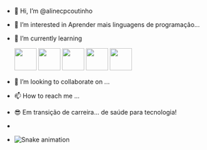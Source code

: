 - 👋 Hi, I’m @alinecpcoutinho
- 👀 I’m interested in Aprender mais linguagens de programação...
- 🌱 I’m currently learning 

   <img src="https://cdn.jsdelivr.net/gh/devicons/devicon/icons/html5/html5-original-wordmark.svg" height=50px weight=50px/>
          
   <img src="https://cdn.jsdelivr.net/gh/devicons/devicon/icons/css3/css3-original-wordmark.svg" height=50px weight=50px />
  
  <img src="https://cdn.jsdelivr.net/gh/devicons/devicon/icons/javascript/javascript-original.svg" height=50px weight=50px />
  
   <img src="https://cdn.jsdelivr.net/gh/devicons/devicon/icons/react/react-original-wordmark.svg" height=50px weight=50px />
   
  <img src="https://cdn.jsdelivr.net/gh/devicons/devicon/icons/python/python-plain-wordmark.svg" height=50px weight=50px/>
          
          
          
  
          
- 💞️ I’m looking to collaborate on ...
- 📫 How to reach me ...
- :sunglasses: Em transição de carreira... de saúde para tecnologia!
- 
- ![Snake animation](https://github.com/alinecpcoutinho/alinecpcoutinho/blob/output/github-contribution-grid-snake.svg)

<!---
alinecpcoutinho/alinecpcoutinho is a ✨ special ✨ repository because its `README.md` (this file) appears on your GitHub profile.
You can click the Preview link to take a look at your changes.
--->
